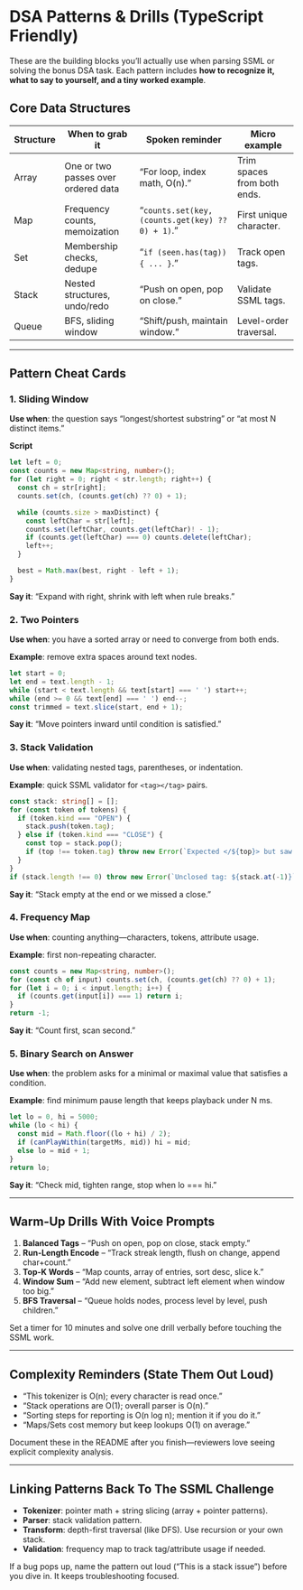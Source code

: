 # DSA Patterns & Drills (TypeScript Friendly)
These are the building blocks you’ll actually use when parsing SSML or solving the bonus DSA task. Each pattern includes **how to recognize it, what to say to yourself, and a tiny worked example**.

## Core Data Structures
| Structure | When to grab it | Spoken reminder | Micro example |
|-----------|-----------------|-----------------|---------------|
| Array     | One or two passes over ordered data | “For loop, index math, O(n).” | Trim spaces from both ends. |
| Map       | Frequency counts, memoization       | “`counts.set(key, (counts.get(key) ?? 0) + 1)`.” | First unique character. |
| Set       | Membership checks, dedupe           | “`if (seen.has(tag)) { ... }`.” | Track open tags. |
| Stack     | Nested structures, undo/redo        | “Push on open, pop on close.” | Validate SSML tags. |
| Queue     | BFS, sliding window                 | “Shift/push, maintain window.” | Level-order traversal. |

---

## Pattern Cheat Cards

### 1. Sliding Window
**Use when**: the question says “longest/shortest substring” or “at most N distinct items.”

**Script**
```ts
let left = 0;
const counts = new Map<string, number>();
for (let right = 0; right < str.length; right++) {
  const ch = str[right];
  counts.set(ch, (counts.get(ch) ?? 0) + 1);

  while (counts.size > maxDistinct) {
    const leftChar = str[left];
    counts.set(leftChar, counts.get(leftChar)! - 1);
    if (counts.get(leftChar) === 0) counts.delete(leftChar);
    left++;
  }

  best = Math.max(best, right - left + 1);
}
```
**Say it**: “Expand with right, shrink with left when rule breaks.”

### 2. Two Pointers
**Use when**: you have a sorted array or need to converge from both ends.

**Example**: remove extra spaces around text nodes.
```ts
let start = 0;
let end = text.length - 1;
while (start < text.length && text[start] === ' ') start++;
while (end >= 0 && text[end] === ' ') end--;
const trimmed = text.slice(start, end + 1);
```
**Say it**: “Move pointers inward until condition is satisfied.”

### 3. Stack Validation
**Use when**: validating nested tags, parentheses, or indentation.

**Example**: quick SSML validator for `<tag></tag>` pairs.
```ts
const stack: string[] = [];
for (const token of tokens) {
  if (token.kind === "OPEN") {
    stack.push(token.tag);
  } else if (token.kind === "CLOSE") {
    const top = stack.pop();
    if (top !== token.tag) throw new Error(`Expected </${top}> but saw </${token.tag}>`);
  }
}
if (stack.length !== 0) throw new Error(`Unclosed tag: ${stack.at(-1)}`);
```
**Say it**: “Stack empty at the end or we missed a close.”

### 4. Frequency Map
**Use when**: counting anything—characters, tokens, attribute usage.

**Example**: first non-repeating character.
```ts
const counts = new Map<string, number>();
for (const ch of input) counts.set(ch, (counts.get(ch) ?? 0) + 1);
for (let i = 0; i < input.length; i++) {
  if (counts.get(input[i]) === 1) return i;
}
return -1;
```
**Say it**: “Count first, scan second.”

### 5. Binary Search on Answer
**Use when**: the problem asks for a minimal or maximal value that satisfies a condition.

**Example**: find minimum pause length that keeps playback under N ms.
```ts
let lo = 0, hi = 5000;
while (lo < hi) {
  const mid = Math.floor((lo + hi) / 2);
  if (canPlayWithin(targetMs, mid)) hi = mid;
  else lo = mid + 1;
}
return lo;
```
**Say it**: “Check mid, tighten range, stop when lo === hi.”

---

## Warm-Up Drills With Voice Prompts
1. **Balanced Tags** – “Push on open, pop on close, stack empty.”
2. **Run-Length Encode** – “Track streak length, flush on change, append char+count.”
3. **Top-K Words** – “Map counts, array of entries, sort desc, slice k.”
4. **Window Sum** – “Add new element, subtract left element when window too big.”
5. **BFS Traversal** – “Queue holds nodes, process level by level, push children.”

Set a timer for 10 minutes and solve one drill verbally before touching the SSML work.

---

## Complexity Reminders (State Them Out Loud)
- “This tokenizer is O(n); every character is read once.”
- “Stack operations are O(1); overall parser is O(n).”
- “Sorting steps for reporting is O(n log n); mention it if you do it.”
- “Maps/Sets cost memory but keep lookups O(1) on average.”

Document these in the README after you finish—reviewers love seeing explicit complexity analysis.

---

## Linking Patterns Back To The SSML Challenge
- **Tokenizer**: pointer math + string slicing (array + pointer patterns).
- **Parser**: stack validation pattern.
- **Transform**: depth-first traversal (like DFS). Use recursion or your own stack.
- **Validation**: frequency map to track tag/attribute usage if needed.

If a bug pops up, name the pattern out loud (“This is a stack issue”) before you dive in. It keeps troubleshooting focused.
